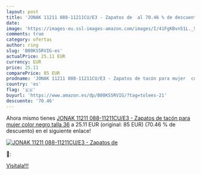 ```yaml
---
layout: post
title: 'JONAK 11211 088-11211CU/E3 - Zapatos de  al 70.46 % de descuento'
date: 
image: 'https://images-eu.ssl-images-amazon.com/images/I/41FgKBvn51L._SL200_.jpg'
comments: true
category: ofertas
author: ring
slug: 'B00KS5RVIG-es'
actualPrice: 25.11 EUR
currency: EUR
price: 25.11
comparePrice: 85 EUR
prodname: 'JONAK 11211 088-11211CU/E3 - Zapatos de tacón para mujer  color negro  talla 36'
country: 'es'
flag: '🇪🇸'
buyurl: 'https://www.amazon.es/dp/B00KS5RVIG/?tag=tolees-21'
descuento: '70.46'
---
```


Ahora mismo tienes [JONAK 11211 088-11211CU/E3 - Zapatos de tacón para mujer  color negro  talla 36](https://www.amazon.es/dp/B00KS5RVIG/?tag=tolees-21) a 25.11 EUR (original: 85 EUR) (70.46 %  de descuento) en el siguiente enlace!

[![JONAK 11211 088-11211CU/E3 - Zapatos de ](https://images-eu.ssl-images-amazon.com/images/I/41FgKBvn51L._SL200_.jpg)](https://www.amazon.es/dp/B00KS5RVIG/?tag=tolees-21)

🔎:


[Visítala!!!](https://www.amazon.es/dp/B00KS5RVIG/?tag=tolees-21)
